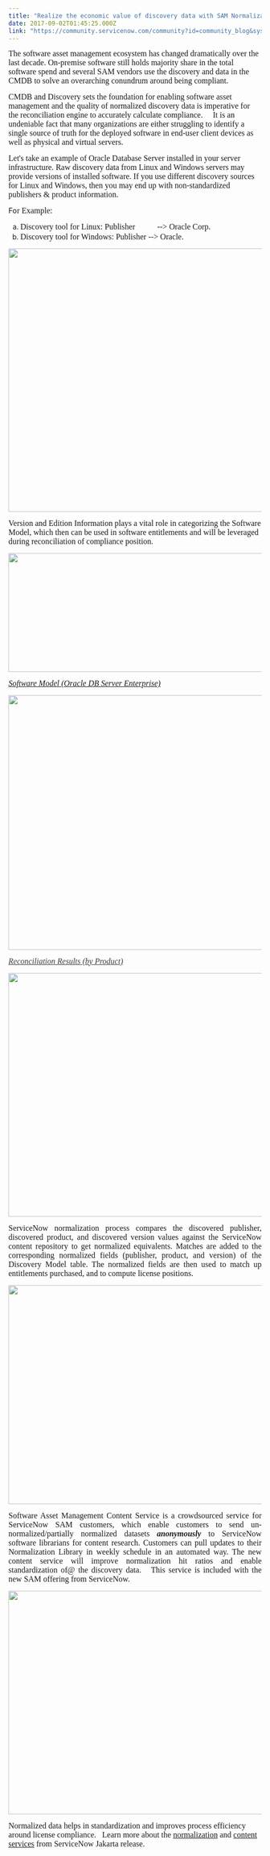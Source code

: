 ```yaml
---
title: "Realize the economic value of discovery data with SAM Normalization"
date: 2017-09-02T01:45:25.000Z
link: "https://community.servicenow.com/community?id=community_blog&sys_id=902ee26ddbd0dbc01dcaf3231f96198e"
---
```

<p><span style="font-size: 12pt; font-family: verdana, geneva;"> </span><span style="font-size: 12pt; font-family: verdana, geneva;">The software asset management ecosystem has changed dramatically over the last decade. On-premise software still holds majority share in the total software spend and several SAM vendors use the discovery and data in the CMDB to solve an overarching conundrum around being compliant. </span></p><p><span style="font-size: 12pt; font-family: verdana, geneva;"> </span></p><p></p><p><span style="font-size: 12pt; font-family: verdana, geneva;">CMDB and Discovery sets the foundation for enabling software asset management and the quality of normalized discovery data is imperative for the reconciliation engine to accurately calculate compliance.     It is an undeniable fact that many organizations are either struggling to identify a single source of truth for the deployed software in end-user client devices as well as physical and virtual servers. </span></p><p></p><p><span style="font-size: 12pt; font-family: verdana, geneva;">Let's take an example of Oracle Database Server installed in your server infrastructure. Raw discovery data from Linux and Windows servers may provide versions of installed software. If you use different discovery sources for Linux and Windows, then you may end up with non-standardized publishers &amp; product information. </span></p><p></p><p></p><p><span style="font-size: 11.0pt;">Fo<span style="font-family: verdana, geneva; font-size: 12pt;">r Example: </span></span></p><ol style="list-style-type: lower-alpha;"><li><span style="font-family: verdana, geneva; font-size: 12pt;">Discovery tool for Linux: Publisher           --&gt; Oracle Corp.   </span></li><li><span style="font-size: 12pt; font-family: verdana, geneva;">Discovery tool for Windows: Publisher --&gt; </span><span style="font-size: 12pt;"><span style="font-family: verdana, geneva;">Oracle.</span>     </span></li></ol><p></p><p></p><p></p><p><img   class="image-1 jive-image" height="523" src="e988f3f9dbd0d3049c9ffb651f96194a.iix" style="width: 1066px; height: 522.684px;" width="1066"/></p><p></p><p></p><p><span style="font-size: 12pt; font-family: verdana, geneva;">Version and Edition Information plays a vital role in categorizing the Software Model, which then can be used in software entitlements and will be leveraged during reconciliation of compliance position. </span></p><p><span style="font-size: 11.0pt;"><img   class="image-2 jive-image" height="236" src="b709258adb505b04ed6af3231f961986.iix" style="width: 1047px; height: 236.078px;" width="1047"/></span></p><p></p><p></p><p><span style="text-decoration: underline; font-size: 12pt; font-family: verdana, geneva;"><em>Software Model (Oracle DB Server Enterprise)</em></span></p><p><img   class="image-3 jive-image" height="506" src="70584dc6dbd897041dcaf3231f961963.iix" style="width: 1031px; height: 505.523px;" width="1031"/></p><p></p><p></p><p><span style="color: #3d3d3d; text-decoration: underline; font-size: 12pt; font-family: verdana, geneva;"><em>Reconciliation Results (by Product)</em></span></p><p></p><p><img   class="jive-image image-4" height="484" src="c3806ccadb1c5304b322f4621f96196b.iix" style="width: 1021px; height: 484.152px;" width="1021"/></p><p></p><p></p><p></p><p style="text-align: justify;"><span style="font-size: 12pt; font-family: verdana, geneva;">ServiceNow normalization process compares the discovered publisher, discovered product, and discovered version values against the ServiceNow content repository to get normalized equivalents. Matches are added to the corresponding normalized fields (publisher, product, and version) of the Discovery Model table. The normalized fields are then used to match up entitlements purchased, and to compute license positions.</span></p><p></p><p><img   class="image-5 jive-image" height="435" src="f200c48edb541304b322f4621f9619e2.iix" style="width: 1007px; height: 434.966px;" width="1007"/></p><p></p><p></p><p style="text-align: justify;"><span style="font-size: 12pt; font-family: verdana, geneva;">Software Asset Management Content Service is a crowdsourced service for ServiceNow SAM customers, which enable customers to send un-normalized/partially normalized datasets <em><strong>anonymously</strong></em> to ServiceNow software librarians for content research. Customers can pull updates to their Normalization Library in weekly schedule in an automated way. The new content service will improve normalization hit ratios and enable standardization of@ the discovery data.   This service is included with the new SAM offering from ServiceNow.</span></p><p><img   class="image-6 jive-image" height="444" src="5a87a142db5053043eb27a9e0f961925.iix" style="width: 1110px; height: 444px;" width="1110"/></p><p></p><p></p><p style="text-align: left;"><span style="font-family: verdana, geneva; font-size: 12pt;">Normalized data helps in standardization and improves process efficiency around license compliance.   Learn more about the <a title="ocs.servicenow.com/bundle/jakarta-it-business-management/page/product/software-asset-management2/concept/c_SAMDiscovery.html" href="https://docs.servicenow.com/bundle/jakarta-it-business-management/page/product/software-asset-management2/concept/c_SAMDiscovery.html">normalization</a> and <a title="ocs.servicenow.com/bundle/jakarta-it-business-management/page/product/software-asset-management2/concept/c_SAMContentService.html" href="https://docs.servicenow.com/bundle/jakarta-it-business-management/page/product/software-asset-management2/concept/c_SAMContentService.html">content services</a> from ServiceNow Jakarta release.   </span></p>